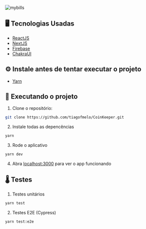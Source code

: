 
![mybills](https://github.com/tiagofmelo/ppads-2023s1/assets/78428504/6d61ae9b-4061-4b9a-bc3f-6dc856b93aac)
 
## 🖥️ Tecnologias Usadas
 - [ReactJS](https://reactjs.org/)
 - [NextJS](https://nextjs.org/)
 - [Firebase](https://firebase.google.com/?hl=pt)
 - [ChakraUI](https://chakra-ui.com/)

## ⚙️ Instale antes de tentar executar o projeto
 - [Yarn](https://yarnpkg.com/)
 
## 🚀️ Executando o projeto

1. Clone o repositório: 

```bash
git clone https://github.com/tiagofmelo/CoinKeeper.git
```
2. Instale todas as depencências

```bash
yarn
```
3. Rode o aplicativo
```bash
yarn dev
```
4. Abra [localhost:3000](http://localhost:3000) para ver o app funcionando


## 🌡️ Testes 

1. Testes unitários 
```bash
yarn test
``` 
2. Testes E2E (Cypress)
```bash 
yarn test:e2e
``` 
